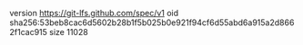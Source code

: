 version https://git-lfs.github.com/spec/v1
oid sha256:53beb8cac6d5602b28b1f5b025b0e921f94cf6d55abd6a915a2d8662f1cac915
size 11028
